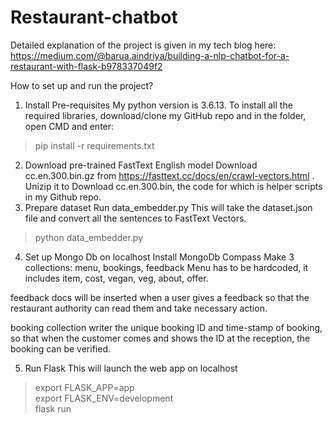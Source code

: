 # Restaurant-chatbot

Detailed explanation of the project is given in my tech blog here: https://medium.com/@barua.aindriya/building-a-nlp-chatbot-for-a-restaurant-with-flask-b978337049f2

How to set up and run the project?

1. Install Pre-requisites
My python version is 3.6.13.
To install all the required libraries, download/clone my GitHub repo and in the folder, open CMD and enter:  
> pip install -r requirements.txt

2. Download pre-trained FastText English model
Download cc.en.300.bin.gz from https://fasttext.cc/docs/en/crawl-vectors.html . Unizip it to Download cc.en.300.bin, the code for which is helper scripts in my Github repo.
3. Prepare dataset
Run data_embedder.py This will take the dataset.json file and convert all the sentences to FastText Vectors.
> python data_embedder.py
4. Set up Mongo Db on localhost
Install MongoDb Compass
Make 3 collections: menu, bookings, feedback
Menu has to be hardcoded, it includes item, cost, vegan, veg, about, offer.

feedback docs will be inserted when a user gives a feedback so that the restaurant authority can read them and take necessary action.

booking collection writer the unique booking ID and time-stamp of booking, so that when the customer comes and shows the ID at the reception, the booking can be verified.

5. Run Flask
This will launch the web app on localhost
> export FLASK_APP=app  
> export FLASK_ENV=development  
> flask run  
